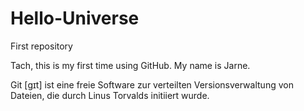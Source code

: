 # Hello-Universe
First repository


Tach, this is my first time using GitHub. My name is Jarne.


Git [ɡɪt] ist eine freie Software zur verteilten Versionsverwaltung von Dateien, die durch Linus Torvalds initiiert wurde. 
